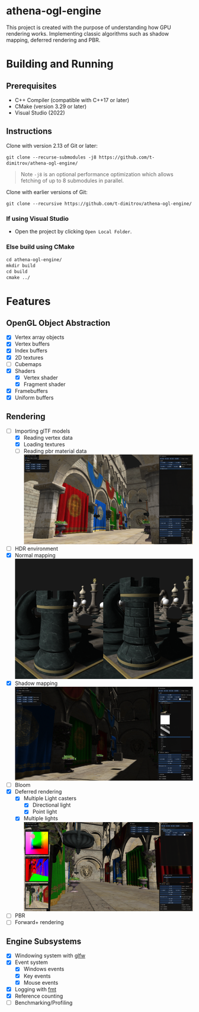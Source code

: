 # athena-ogl-engine
This project is created with the purpose of understanding how GPU rendering works. Implementing classic algorithms such as shadow mapping, deferred rendering and PBR.

# Building and Running
## Prerequisites
- C++ Compiler (compatible with C++17 or later)
- CMake (version 3.29 or later)
- Visual Studio (2022)

## Instructions
Clone with version 2.13 of Git or later:
```pwsh
git clone --recurse-submodules -j8 https://github.com/t-dimitrov/athena-ogl-engine/
```
> Note `-j8` is an optional performance optimization which allows fetching of up to 8 submodules in parallel.

Clone with earlier versions of Git:
```pwsh
git clone --recursive https://github.com/t-dimitrov/athena-ogl-engine/
```

### If using Visual Studio
- Open the project by clicking `Open Local Folder`.
### Else build using CMake
```pwsh
cd athena-ogl-engine/
mkdir build
cd build
cmake ../
```

# Features
## OpenGL Object Abstraction
- [x] Vertex array objects
- [x] Vertex buffers
- [x] Index buffers
- [x] 2D textures
- [ ] Cubemaps
- [x] Shaders
  - [x] Vertex shader
  - [x] Fragment shader
- [x] Framebuffers
- [x] Uniform buffers

## Rendering
- [ ] Importing glTF models 
  - [x] Reading vertex data
  - [x] Loading textures
  - [ ] Reading pbr material data
![sponza-model](images/sponza-first.png)
- [ ] HDR environment
- [x] Normal mapping
![chess-normal-map](images/chess-normal-map.png)
- [x] Shadow mapping
![sponza-shadow-map](images/sponza-cube-shadow-map.png)
- [ ] Bloom
- [x] Deferred rendering
  - [x] Multiple Light casters
    - [x] Directional light
    - [x] Point light
  - [x] Multiple lights
![sponza-deferred](images/sponza-deferred.png)
- [ ] PBR
- [ ] Forward+ rendering

## Engine Subsystems
- [x] Windowing system with [glfw](https://github.com/glfw/glfw)
- [x] Event system
  - [x] Windows events
  - [x] Key events
  - [x] Mouse events
- [x] Logging with [fmt](https://github.com/fmtlib/fmt) 
- [x] Reference counting
- [ ] Benchmarking/Profiling
